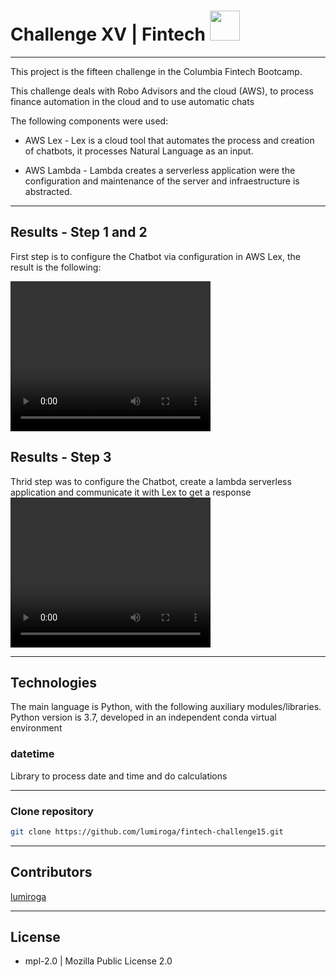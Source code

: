 # Challenge XV | Fintech <img src="https://instructure-uploads-pdx.s3.us-west-2.amazonaws.com/account_150420000000000001/attachments/590996/columbia.png" height="48" width="48">
---
This project is the fifteen challenge in the Columbia Fintech Bootcamp.

This challenge deals with Robo Advisors and the cloud (AWS), to process finance automation in the cloud and to use automatic chats


The following components were used:

* AWS Lex - Lex is a cloud tool that automates the process and creation of chatbots, it processes Natural Language as an input.

* AWS Lambda - Lambda creates a serverless application were the configuration and maintenance of the server and infraestructure is abstracted. 

---

## Results - Step 1 and 2

First step is to configure the Chatbot via configuration in AWS Lex, the result is the following:

 <video width="320" height="240" controls>
  <source src="fintech-challenge15-Step1.mp4" type="video/mp4">
Your browser does not support the video tag.
</video> 

## Results - Step 3

Thrid step was to configure the Chatbot, create a lambda serverless application and communicate it with Lex to get a response
<video width="320" height="240" controls>
  <source src="fintech-challenge15-Step3.mp4" type="video/mp4">
Your browser does not support the video tag.
</video> 


---

## Technologies

The main language is Python, with the following auxiliary modules/libraries.
Python version is 3.7, developed in an independent conda virtual environment

### datetime
Library to process date and time and do calculations


---


### Clone repository
```bash
git clone https://github.com/lumiroga/fintech-challenge15.git
```
---


## Contributors

[lumiroga](https://github.com/lumiroga)

---

## License

* mpl-2.0 | Mozilla Public License 2.0